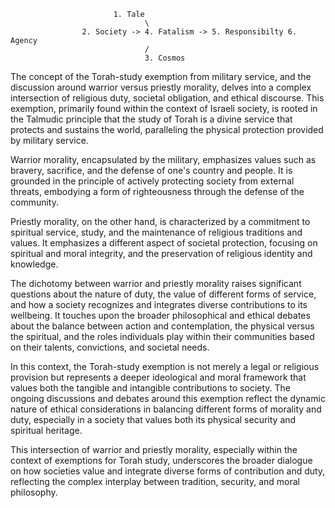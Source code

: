                            1. Tale
                                  \
                    2. Society -> 4. Fatalism -> 5. Responsibilty 6. Agency
                                  /
                                  3. Cosmos


The concept of the Torah-study exemption from military service, and the discussion around warrior versus priestly morality, delves into a complex intersection of religious duty, societal obligation, and ethical discourse. This exemption, primarily found within the context of Israeli society, is rooted in the Talmudic principle that the study of Torah is a divine service that protects and sustains the world, paralleling the physical protection provided by military service.

Warrior morality, encapsulated by the military, emphasizes values such as bravery, sacrifice, and the defense of one's country and people. It is grounded in the principle of actively protecting society from external threats, embodying a form of righteousness through the defense of the community.

Priestly morality, on the other hand, is characterized by a commitment to spiritual service, study, and the maintenance of religious traditions and values. It emphasizes a different aspect of societal protection, focusing on spiritual and moral integrity, and the preservation of religious identity and knowledge.

The dichotomy between warrior and priestly morality raises significant questions about the nature of duty, the value of different forms of service, and how a society recognizes and integrates diverse contributions to its wellbeing. It touches upon the broader philosophical and ethical debates about the balance between action and contemplation, the physical versus the spiritual, and the roles individuals play within their communities based on their talents, convictions, and societal needs.

In this context, the Torah-study exemption is not merely a legal or religious provision but represents a deeper ideological and moral framework that values both the tangible and intangible contributions to society. The ongoing discussions and debates around this exemption reflect the dynamic nature of ethical considerations in balancing different forms of morality and duty, especially in a society that values both its physical security and spiritual heritage. 

This intersection of warrior and priestly morality, especially within the context of exemptions for Torah study, underscores the broader dialogue on how societies value and integrate diverse forms of contribution and duty, reflecting the complex interplay between tradition, security, and moral philosophy.